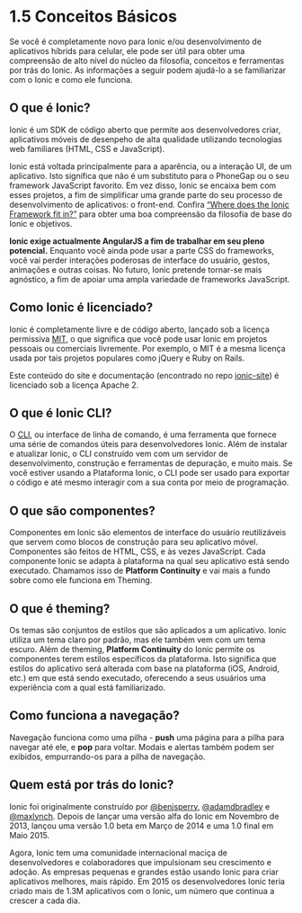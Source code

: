 # 1.5 Conceitos Básicos

Se você é completamente novo para Ionic e/ou desenvolvimento de aplicativos híbrids para celular, ele pode ser útil para obter uma compreensão de alto nível do núcleo da filosofia, conceitos e ferramentas por trás do Ionic. As informações a seguir podem ajudá-lo a se familiarizar com o Ionic e como ele funciona.

## O que é Ionic?

Ionic é um SDK de código aberto que permite aos desenvolvedores criar, aplicativos móveis de desenpeho de alta qualidade utilizando tecnologias web familiares (HTML, CSS e JavaScript).

Ionic está voltada principalmente para a aparência, ou a interação UI, de um aplicativo. Isto significa que não é um substituto para o PhoneGap ou o seu framework JavaScript favorito. Em vez disso, Ionic se encaixa bem com esses projetos, a fim de simplificar uma grande parte do seu processo de desenvolvimento de aplicativos: o front-end. Confira [“Where does the Ionic Framework fit in?”](http://blog.ionic.io/where-does-the-ionic-framework-fit-in/) para obter uma boa compreensão da filosofia de base do Ionic e objetivos.

**Ionic exige actualmente AngularJS a fim de trabalhar em seu pleno potencial.** Enquanto você ainda pode usar a parte CSS do frameworks, você vai perder interações poderosas de interface do usuário, gestos, animações e outras coisas. No futuro, Ionic pretende tornar-se mais agnóstico, a fim de apoiar uma ampla variedade de frameworks JavaScript.

## Como Ionic é licenciado?

Ionic é completamente livre e de código aberto, lançado sob a licença permissiva [MIT](http://opensource.org/licenses/MIT), o que significa que você pode usar Ionic em projetos pessoais ou comerciais livremente. Por exemplo, o MIT é a mesma licença usada por tais projetos populares como jQuery e Ruby on Rails.

Este conteúdo do site e documentação (encontrado no repo [ionic-site](https://github.com/driftyco/ionic-site)) é licenciado sob a licença Apache 2.

## O que é Ionic CLI?

O [CLI](ionic2-docs/glossario.md), ou interface de linha de comando, é uma ferramenta que fornece uma série de comandos úteis para desenvolvedores Ionic. Além de instalar e atualizar Ionic, o CLI construído vem com um  servidor de desenvolvimento, construção e ferramentas de depuração, e muito mais. Se você estiver usando a Plataforma Ionic, o CLI pode ser usado para exportar o código e até mesmo interagir com a sua conta por meio de programação.

## O que são componentes?

Componentes em Ionic são elementos de interface do usuário reutilizáveis que servem como blocos de construção para seu aplicativo móvel. Componentes são feitos de HTML, CSS, e às vezes JavaScript. Cada componente Ionic se adapta à plataforma na qual seu aplicativo está sendo executado. Chamamos isso de **Platform Continuity** e vai mais a fundo sobre como ele funciona em Theming.

## O que é theming?

Os temas são conjuntos de estilos que são aplicados a um aplicativo. Ionic utiliza um tema claro por padrão, mas ele também vem com um tema escuro. Além de theming, **Platform Continuity** do Ionic permite os componentes terem estilos específicos da plataforma. Isto significa que estilos do aplicativo será alterada com base na plataforma (iOS, Android, etc.) em que está sendo executado, oferecendo a seus usuários uma experiência com a qual está familiarizado.

## Como funciona a navegação?

Navegação funciona como uma pilha - **push** uma página para a pilha para navegar até ele, e **pop** para voltar. Modais e alertas também podem ser exibidos, empurrando-os para a pilha de navegação.

## Quem está por trás do Ionic?

Ionic foi originalmente construído por [@benjsperry](https://twitter.com/benjsperry), [@adamdbradley](https://twitter.com/adamdbradley) e [@maxlynch](https://twitter.com/maxlynch). Depois de lançar uma versão alfa do Ionic em Novembro de 2013, lançou uma versão 1.0 beta em Março de 2014 e uma 1.0 final em Maio 2015.

Agora, Ionic tem uma comunidade internacional maciça de desenvolvedores e colaboradores que impulsionam seu crescimento e adoção. As empresas pequenas e grandes estão usando Ionic para criar aplicativos melhores, mais rápido. Em 2015 os desenvolvedores Ionic teria criado mais de 1.3M aplicativos com o Ionic, um número que continua a crescer a cada dia.